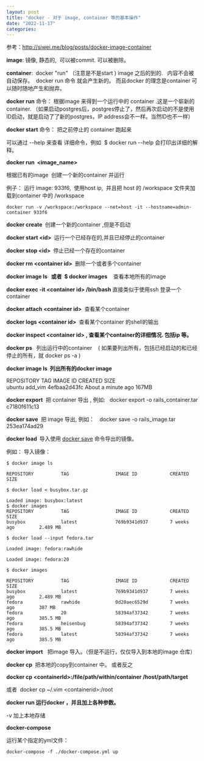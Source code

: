 ```yaml
---
layout: post
title: "docker - 对于 image, container 等的基本操作"
date: "2022-11-17"
categories: 
---
```

<p>参考：<a href="http://siwei.me/blog/posts/docker-image-container">http://siwei.me/blog/posts/docker-image-container</a></p>

<p><strong>image</strong>: 镜像, 静态的,&nbsp; 可以被commit. 可以被删除。&nbsp;</p>

<p><strong>container</strong>:&nbsp; docker &quot;run&quot; （注意是不是start ) image 之后的到的.&nbsp; &nbsp;内容不会被自动保存。&nbsp; docker run 命令 就会产生新的。 而且docker 的理念是container 可以随时随地产生和抛弃。</p>

<p><strong>docker run</strong> 命令： 根据image 来得到一个运行中的 container .这是一个崭新的container. （如果启动postgres后，postgres停止了，然后再次启动的不是使用ID启动，就是启动了了新的postgres，IP address会不一样。当然ID也不一样）</p>

<p><strong>docker start</strong> 命令： 把之前停止的 container 跑起来</p>

<p>可以通过 --help 来查看 详细命令，例如&nbsp; $ docker run --help 会打印出详细的解释。</p>

<p><strong>docker run&nbsp; &lt;image_name&gt;&nbsp;</strong></p>

<p>根据已有的image&nbsp; 创建一个新的container 并运行</p>

<p>例子： 运行 image: 933f6,&nbsp; 使用host ip,&nbsp; 并且把 host 的 /workspace 文件夹加载到container 中的 /workspace</p>

<pre>
<code>docker run -v /workspace:/workspace --net=host -it --hostname=admin-container 933f6</code></pre>

<p><strong>docker create&nbsp;</strong>&nbsp;创建一个新的container ,但是不启动</p>

<p><strong>docker start &lt;id&gt;&nbsp;</strong>&nbsp;运行一个已经存在的,并且已经停止的container&nbsp;&nbsp;</p>

<p><strong>docker stop &lt;id&gt;&nbsp;</strong>&nbsp;停止已经一个存在的container&nbsp;</p>

<p><strong>docker rm &lt;container id&gt;&nbsp;</strong>&nbsp;删除一个或者多个container&nbsp;</p>

<p><strong>docker image ls&nbsp; &nbsp;或者&nbsp; $ docker images</strong>&nbsp; &nbsp;&nbsp;查看本地所有的image</p>

<p><strong>docker exec -it &lt;container id&gt; /bin/bash</strong>&nbsp;直接类似于使用ssh 登录一个container&nbsp;</p>

<p><strong>docker attach &lt;container id&gt;&nbsp;</strong>&nbsp;查看某个container</p>

<p><strong>docker logs &lt;container id&gt;&nbsp;</strong>&nbsp;查看某个container 的shell的输出</p>

<p><strong>docker inspect &lt;container id&gt; , 查看某个container的详细情况. 包括ip 等。</strong></p>

<p><strong>docker ps&nbsp;</strong> &nbsp;列出运行中的container&nbsp; &nbsp; ( 如果要列出所有，包括已经启动的和已经停止的所有，就 docker ps -a )</p>

<p><strong>docker image ls&nbsp; 列出所有的docker image</strong></p>

<p>REPOSITORY TAG IMAGE ID CREATED SIZE<br />
ubuntu add_vim 4efbaa2d43fc About a minute ago 167MB</p>

<p><strong>docker export</strong>&nbsp; 把 container 导出 , 例如:&nbsp;&nbsp; docker export -o rails_container.tar c7180f611c13</p>

<p><strong>docker save</strong>&nbsp;&nbsp;把 image 导出, 例如：　docker save -o rails_image.tar 253ea174ad29</p>

<p><strong>docker load&nbsp;&nbsp;</strong>导入使用&nbsp;<a href="https://www.runoob.com/docker/docker-save-command.html" rel="noopener noreferrer" target="_blank">docker save</a>&nbsp;命令导出的镜像。</p>

<p>例如：&nbsp;导入镜像：</p>

<pre>
<code>$ docker image ls

REPOSITORY          TAG                 IMAGE ID            CREATED             SIZE

$ docker load &lt; busybox.tar.gz

Loaded image: busybox:latest
$ docker images
REPOSITORY          TAG                 IMAGE ID            CREATED             SIZE
busybox             latest              769b9341d937        7 weeks ago         2.489 MB

$ docker load --input fedora.tar

Loaded image: fedora:rawhide

Loaded image: fedora:20

$ docker images

REPOSITORY          TAG                 IMAGE ID            CREATED             SIZE
busybox             latest              769b9341d937        7 weeks ago         2.489 MB
fedora              rawhide             0d20aec6529d        7 weeks ago         387 MB
fedora              20                  58394af37342        7 weeks ago         385.5 MB
fedora              heisenbug           58394af37342        7 weeks ago         385.5 MB
fedora              latest              58394af37342        7 weeks ago         385.5 MB</code></pre>

<p><strong>docker import</strong>&nbsp;&nbsp; 把image 导入。（但是不运行，仅仅导入到本地的image 仓库）</p>

<p><strong>docker cp&nbsp;</strong>&nbsp;把本地的copy到container 中。 或者反之</p>

<p><strong>docker cp &lt;containerId&gt;:/file/path/within/container /host/path/target</strong></p>

<p>或者&nbsp; docker cp ~/.vim &lt;containerid&gt;:/root</p>

<p><strong>docker run 运行docker ，并且加上各种参数。</strong></p>

<p>-v 加上本地存储</p>

<p><strong>docker-compose</strong></p>

<p>运行某个指定的yml文件：</p>

<pre>
<code>docker-compose -f ./docker-compose.yml up</code></pre>

